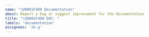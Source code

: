 ```yaml
---
name: "\U0001F4D8 Documentation"
about: Report a bug or suggest improvement for the documentation
title: "\U0001F4D8 DOC: "
labels: 'documentation'
assignees: 'zk-g'
---
```

